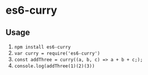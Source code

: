# es6-curry

## Usage

1. `npm install es6-curry`
2.  `var curry = require('es6-curry')`
3. `const addThree = curry((a, b, c) => a + b + c;);`
4. `console.log(addThree(1)(2)(3))`
